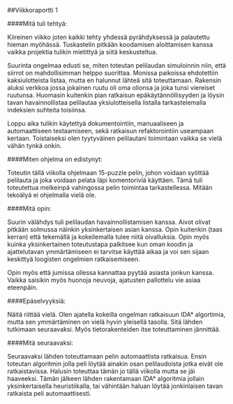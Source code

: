 ##Viikkoraportti 1

####Mitä tuli tehtyä:

Kiireinen viikko joten kaikki tehty yhdessä pyrähdyksessä ja palautettu hieman myöhässä. Tuskastelin pitkään koodamisen aloittamisen kanssa vaikka projektia tulikin mietittyä ja siitä keskusteltua.

Suurinta ongelmaa edusti se, miten toteutan pelilaudan simuloinnin niin, että siirrot on mahdollisimman helppo suorittaa. Monissa paikoissa ehdotettiin kaksiulotteista listaa, mutta en halunnut lähteä sitä toteuttamaan. Rakensin aluksi verkkoa jossa jokainen ruutu oli oma olionsa ja joka tunsi viereiset ruutunsa. Huomasin kuitenkin pian ratkaisun epäkäytännöllisyyden ja löysin tavan havainnollistaa pelilautaa yksiulotteisella listalla tarkastelemalla indeksien suhteita toisiinsa.

Loppu aika tulikin käytettyä dokumentointiin, manuaaliseen ja automaattiseen testaamiseen, sekä ratkaisun refaktorointiin useampaan kertaan. Toistaiseksi olen tyytyväinen pelilautani toimintaan vaikka se vielä vähän tynkä onkin.

####Miten ohjelma on edistynyt:

Toteutin tällä viikolla ohjelmaan 15-puzzle pelin, johon voidaan syöttää pelilauta ja joka voidaan pelata läpi komentoriviä käyttäen. Tämä tuli toteutettua melkeinpä vahingossa pelin toimintaa tarkastellessa. Mitään tekoälyä ei ohjelmalla vielä ole.

####Mitä opin:

Suurin välähdys tuli pelilaudan havainnollistamisen kanssa. Aivot olivat pitkään solmussa näinkin yksinkertaisen asian kanssa. Opin kuitenkin (taas kerran) että tekemällä ja kokeilemalla tulee niitä oivalluksia. Opin myös kuinka yksinkertainen toteutustapa palkitsee kun oman koodin ja ajattelutavan ymmärtämiseen ei tarvitse käyttää aikaa ja voi sen sijaan keskittyä loogisten ongelmien ratkaisemiseen.

Opin myös että jumissa ollessa kannattaa pyytää asiasta jonkun kanssa. Vaikka saisikin myös huonoja neuvoja, ajatusten pallottelu vie asiaa eteenpäin.

####Epäselvyyksiä:

Näitä riittää vielä. Olen ajatella kokeilla ongelman ratkaisuun IDA* algortimia, mutta sen ymmärtäminen on vielä hyvin yleisellä tasolla. Sitä lähden tutkimaan seuraavaksi. Myös tietorakenteiden itse toteuttaminen jännittää.

####Mitä seuraavaksi:

Seuraavaksi lähden toteuttamaan pelin automaattista ratkaisua. Ensin toteutan algoritmin jolla peli löytää ainakin osan pelilaudoista jotka eivät ole ratkaistavissa. Halusin toteuttaa tämän jo tällä viikolla mutta se jäi haaveeksi. Tämän jälkeen lähden rakentamaan IDA* algoritmia jollain yksinkertaisella heuristiikalla, tai vähintään haluan löytää jonkinlaisen tavan ratkaista peli automaattisesti.
